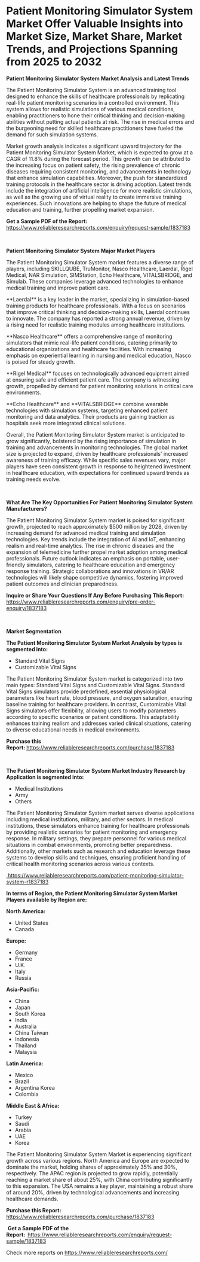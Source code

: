 <p><h1>Patient Monitoring Simulator System Market Offer Valuable Insights into Market Size, Market Share, Market Trends, and Projections Spanning from 2025 to 2032</h1></p><p><strong>Patient Monitoring Simulator System Market Analysis and Latest Trends</strong></p>
<p><p>The Patient Monitoring Simulator System is an advanced training tool designed to enhance the skills of healthcare professionals by replicating real-life patient monitoring scenarios in a controlled environment. This system allows for realistic simulations of various medical conditions, enabling practitioners to hone their critical thinking and decision-making abilities without putting actual patients at risk. The rise in medical errors and the burgeoning need for skilled healthcare practitioners have fueled the demand for such simulation systems.</p><p>Market growth analysis indicates a significant upward trajectory for the Patient Monitoring Simulator System Market, which is expected to grow at a CAGR of 11.8% during the forecast period. This growth can be attributed to the increasing focus on patient safety, the rising prevalence of chronic diseases requiring consistent monitoring, and advancements in technology that enhance simulation capabilities. Moreover, the push for standardized training protocols in the healthcare sector is driving adoption. Latest trends include the integration of artificial intelligence for more realistic simulations, as well as the growing use of virtual reality to create immersive training experiences. Such innovations are helping to shape the future of medical education and training, further propelling market expansion.</p></p>
<p><strong>Get a Sample PDF of the Report:&nbsp;</strong> <a href="https://www.reliableresearchreports.com/enquiry/request-sample/1837183?utm_campaign=3293&utm_medium=2&utm_source=Github&utm_content=ia&utm_term=05032025&utm_id=patient-monitoring-simulator-system">https://www.reliableresearchreports.com/enquiry/request-sample/1837183</a></p>
<p>&nbsp;</p>
<p><strong>Patient Monitoring Simulator System Major Market Players</strong></p>
<p><p>The Patient Monitoring Simulator System market features a diverse range of players, including SKILLQUBE, TruMonitor, Nasco Healthcare, Laerdal, Rigel Medical, NAR Simulation, SIMStation, Echo Healthcare, VITALSBRIDGE, and Simulab. These companies leverage advanced technologies to enhance medical training and improve patient care.</p><p>**Laerdal** is a key leader in the market, specializing in simulation-based training products for healthcare professionals. With a focus on scenarios that improve critical thinking and decision-making skills, Laerdal continues to innovate. The company has reported a strong annual revenue, driven by a rising need for realistic training modules among healthcare institutions.</p><p>**Nasco Healthcare** offers a comprehensive range of monitoring simulators that mimic real-life patient conditions, catering primarily to educational organizations and healthcare facilities. With increasing emphasis on experiential learning in nursing and medical education, Nasco is poised for steady growth.</p><p>**Rigel Medical** focuses on technologically advanced equipment aimed at ensuring safe and efficient patient care. The company is witnessing growth, propelled by demand for patient monitoring solutions in critical care environments.</p><p>**Echo Healthcare** and **VITALSBRIDGE** combine wearable technologies with simulation systems, targeting enhanced patient monitoring and data analytics. Their products are gaining traction as hospitals seek more integrated clinical solutions.</p><p>Overall, the Patient Monitoring Simulator System market is anticipated to grow significantly, bolstered by the rising importance of simulation in training and advancements in monitoring technologies. The global market size is projected to expand, driven by healthcare professionals' increased awareness of training efficacy. While specific sales revenues vary, major players have seen consistent growth in response to heightened investment in healthcare education, with expectations for continued upward trends as training needs evolve.</p></p>
<p>&nbsp;</p>
<p><strong>What Are The Key Opportunities For Patient Monitoring Simulator System Manufacturers?</strong></p>
<p><p>The Patient Monitoring Simulator System market is poised for significant growth, projected to reach approximately $500 million by 2028, driven by increasing demand for advanced medical training and simulation technologies. Key trends include the integration of AI and IoT, enhancing realism and real-time analytics. The rise in chronic diseases and the expansion of telemedicine further propel market adoption among medical professionals. Future outlook indicates an emphasis on portable, user-friendly simulators, catering to healthcare education and emergency response training. Strategic collaborations and innovations in VR/AR technologies will likely shape competitive dynamics, fostering improved patient outcomes and clinician preparedness.</p></p>
<p><strong>Inquire or Share Your Questions If Any Before Purchasing This Report:</strong> <a href="https://www.reliableresearchreports.com/enquiry/pre-order-enquiry/1837183?utm_campaign=3293&utm_medium=2&utm_source=Github&utm_content=ia&utm_term=05032025&utm_id=patient-monitoring-simulator-system">https://www.reliableresearchreports.com/enquiry/pre-order-enquiry/1837183</a></p>
<p>&nbsp;</p>
<p><strong>Market Segmentation</strong></p>
<p><strong>The Patient Monitoring Simulator System Market Analysis by types is segmented into:</strong></p>
<p><ul><li>Standard Vital Signs</li><li>Customizable Vital Signs</li></ul></p>
<p><p>The Patient Monitoring Simulator System market is categorized into two main types: Standard Vital Signs and Customizable Vital Signs. Standard Vital Signs simulators provide predefined, essential physiological parameters like heart rate, blood pressure, and oxygen saturation, ensuring baseline training for healthcare providers. In contrast, Customizable Vital Signs simulators offer flexibility, allowing users to modify parameters according to specific scenarios or patient conditions. This adaptability enhances training realism and addresses varied clinical situations, catering to diverse educational needs in medical environments.</p></p>
<p><strong>Purchase this Report:&nbsp;</strong><a href="https://www.reliableresearchreports.com/purchase/1837183?utm_campaign=3293&utm_medium=2&utm_source=Github&utm_content=ia&utm_term=05032025&utm_id=patient-monitoring-simulator-system">https://www.reliableresearchreports.com/purchase/1837183</a></p>
<p>&nbsp;</p>
<p><strong>The Patient Monitoring Simulator System Market Industry Research by Application is segmented into:</strong></p>
<p><ul><li>Medical Institutions</li><li>Army</li><li>Others</li></ul></p>
<p><p>The Patient Monitoring Simulator System market serves diverse applications including medical institutions, military, and other sectors. In medical institutions, these simulators enhance training for healthcare professionals by providing realistic scenarios for patient monitoring and emergency response. In military settings, they prepare personnel for various medical situations in combat environments, promoting better preparedness. Additionally, other markets such as research and education leverage these systems to develop skills and techniques, ensuring proficient handling of critical health monitoring scenarios across various contexts.</p></p>
<p><a href="https://www.reliableresearchreports.com/patient-monitoring-simulator-system-r1837183?utm_campaign=3293&utm_medium=2&utm_source=Github&utm_content=ia&utm_term=05032025&utm_id=patient-monitoring-simulator-system">&nbsp;https://www.reliableresearchreports.com/patient-monitoring-simulator-system-r1837183</a></p>
<p><strong>In terms of Region, the Patient Monitoring Simulator System Market Players available by Region are:</strong></p>
<p>
    <p> <strong> North America: </strong>
        <ul>
            <li>United States</li>
            <li>Canada</li>
        </ul>
        </p> 
    <p> <strong> Europe: </strong>
        <ul>
            <li>Germany</li>
            <li>France</li>
            <li>U.K.</li>
            <li>Italy</li>
            <li>Russia</li>
        </ul>
        </p> 
    <p> <strong> Asia-Pacific: </strong>
        <ul>
            <li>China</li>
            <li>Japan</li>
            <li>South Korea</li>
            <li>India</li>
            <li>Australia</li>
            <li>China Taiwan</li>
            <li>Indonesia</li>
            <li>Thailand</li>
            <li>Malaysia</li>
        </ul>
        </p> 
    <p> <strong> Latin America: </strong>
        <ul>
            <li>Mexico</li>
            <li>Brazil</li>
            <li>Argentina Korea</li>
            <li>Colombia</li>
        </ul>
        </p> 
    <p> <strong> Middle East & Africa: </strong>
        <ul>
            <li>Turkey</li>
            <li>Saudi</li>
            <li>Arabia</li>
            <li>UAE</li>
            <li>Korea</li>
        </ul>
    </p>
    </p>
<p><p>The Patient Monitoring Simulator System Market is experiencing significant growth across various regions. North America and Europe are expected to dominate the market, holding shares of approximately 35% and 30%, respectively. The APAC region is projected to grow rapidly, potentially reaching a market share of about 25%, with China contributing significantly to this expansion. The USA remains a key player, maintaining a robust share of around 20%, driven by technological advancements and increasing healthcare demands.</p></p>
<p><strong>Purchase this Report: </strong><a href="https://www.reliableresearchreports.com/purchase/1837183?utm_campaign=3293&utm_medium=2&utm_source=Github&utm_content=ia&utm_term=05032025&utm_id=patient-monitoring-simulator-system">https://www.reliableresearchreports.com/purchase/1837183</a></p>
<p>&nbsp;<strong>Get a Sample PDF of the Report:&nbsp;&nbsp;</strong><a href="https://www.reliableresearchreports.com/enquiry/request-sample/1837183?utm_campaign=3293&utm_medium=2&utm_source=Github&utm_content=ia&utm_term=05032025&utm_id=patient-monitoring-simulator-system">https://www.reliableresearchreports.com/enquiry/request-sample/1837183</a></p>
<p><strong></strong></p>
<p>Check more reports on <a href="https://www.reliableresearchreports.com/?utm_campaign=3293&utm_medium=2&utm_source=Github&utm_content=ia&utm_term=05032025&utm_id=patient-monitoring-simulator-system">https://www.reliableresearchreports.com/</a></p>